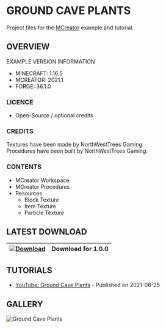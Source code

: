 # GROUND CAVE PLANTS
Project files for the [MCreator](https://mcreator.net/) example and tutorial.

## OVERVIEW
EXAMPLE VERSION INFORMATION

* MINECRAFT: 1.16.5
* MCREATOR: 2021.1
* FORGE: 36.1.0

### LICENCE
- Open-Source / optional credits

### CREDITS
Textures have been made by NorthWestTrees Gaming.    
Procedures have been built by NorthWestTrees Gaming.

### CONTENTS
* MCreator Workspace
* MCreator Procedures
* Resources
    * Block Texture
    * Item Texture
    * Particle Texture

## LATEST DOWNLOAD
| [![Download](https://i.imgur.com/Xcxx2Gr.png)](https://github.com/MCreator-Examples/Ground-Cave-Plants/files/6711054/mcreator_example_ground_cave_plants.zip) | Download for 1.0.0 |
| --- | --- |

## TUTORIALS
* [YouTube: Ground Cave Plants]() - Published on 2021-06-25

## GALLERY
![Ground Cave Plants](https://i.imgur.com/kbxKWfl.png)
